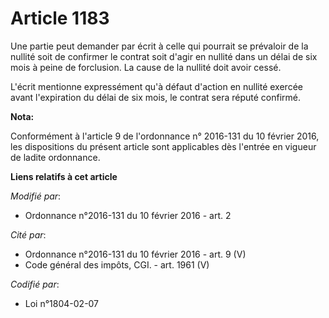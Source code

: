 # Article 1183

Une partie peut demander par écrit à celle qui pourrait se prévaloir de la nullité soit de confirmer le contrat soit d'agir
en nullité dans un délai de six mois à peine de forclusion. La cause de la nullité doit avoir cessé. 

L'écrit mentionne expressément qu'à défaut d'action en nullité exercée avant l'expiration du délai de six mois, le contrat
sera réputé confirmé.

**Nota:**

Conformément à l'article 9 de l'ordonnance n° 2016-131 du 10 février 2016, les dispositions du présent article sont
applicables dès l'entrée en vigueur de ladite ordonnance.

**Liens relatifs à cet article**

_Modifié par_:

  - Ordonnance n°2016-131 du 10 février 2016 - art. 2

_Cité par_:

  - Ordonnance n°2016-131 du 10 février 2016 - art. 9 (V)
  - Code général des impôts, CGI. - art. 1961 (V)

_Codifié par_:

  - Loi n°1804-02-07

